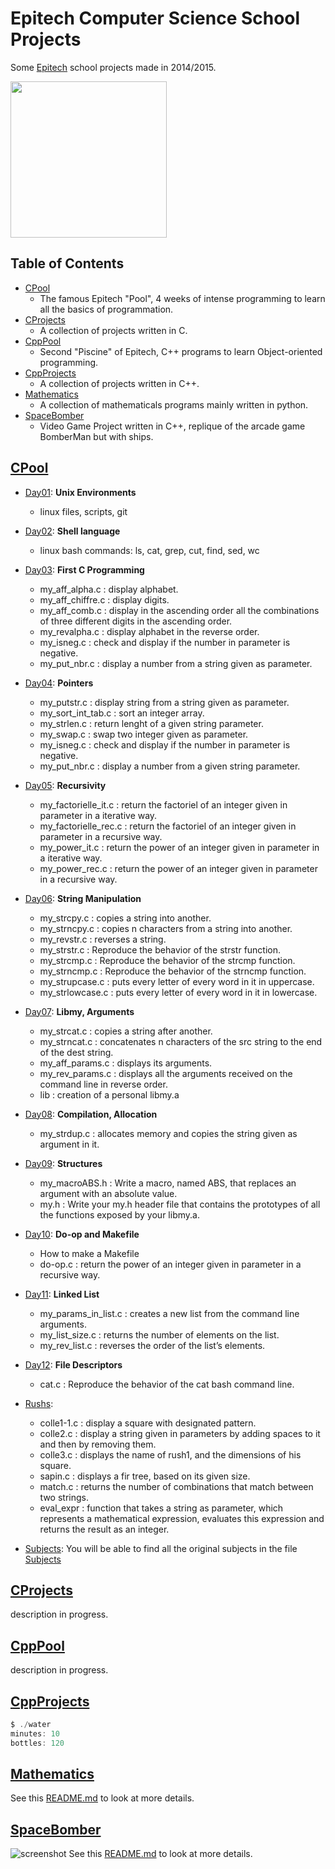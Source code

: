 # Epitech Computer Science School Projects
Some [Epitech](http://www.epitech.eu) school projects made in 2014/2015.  

<img src="https://upload.wikimedia.org/wikipedia/commons/thumb/2/2d/Epitech.png/1598px-Epitech.png" width="250">

## Table of Contents 
- [CPool](#Piscine_C)
    - The famous Epitech "Pool", 4 weeks of intense programming to learn all the basics of programmation.
- [CProjects](#CProjects)
    - A collection of projects written in C.
- [CppPool](#Piscine_cpp)
    - Second "Piscine" of Epitech, C++ programs to learn Object-oriented programming.
- [CppProjects](#CppProjects)
    - A collection of projects written in C++.
- [Mathematics](#Mathematics)
    - A collection of mathematicals programs mainly written in python.
- [SpaceBomber](#SpaceBomber)
    - Video Game Project written in C++, replique of the arcade game BomberMan but with ships.


<a name="Piscine_C"></a>

## [CPool](./Piscine_C/)
- [Day01](Piscine_C/Piscine_C_J01): **Unix Environments**
    - linux files, scripts, git

- [Day02](Piscine_C/Piscine_C_J02): **Shell language**
    - linux bash commands: ls, cat, grep, cut, find, sed, wc

- [Day03](Piscine_C/Piscine_C_J03): **First C Programming**
    - my\_aff_alpha.c : display alphabet.
    - my\_aff_chiffre.c : display digits.
    - my\_aff_comb.c : display in the ascending order all the combinations of three different digits in the ascending order.
    - my\_revalpha.c : display alphabet in the reverse order.
    - my_isneg.c : check and display if the number in parameter is negative.
    - my\_put_nbr.c : display a number from a string given as parameter.

- [Day04](Piscine_C/Piscine_C_J04): **Pointers**
    - my\_putstr.c : display string from a string given as parameter.
    - my\_sort\_int_tab.c : sort an integer array.
    - my\_strlen.c : return lenght of a given string parameter.
    - my\_swap.c : swap two integer given as parameter.
    - my_isneg.c : check and display if the number in parameter is negative.
    - my\_put_nbr.c : display a number from a given string parameter.

- [Day05](Piscine_C/Piscine_C_J05): **Recursivity**
    - my\_factorielle_it.c : return the factoriel of an integer given in parameter in a iterative way.
    - my\_factorielle_rec.c : return the factoriel of an integer given in parameter in a recursive way.
    - my\_power_it.c : return the power of an integer given in parameter in a iterative way.
    - my\_power_rec.c : return the power of an integer given in parameter in a recursive way.

- [Day06](Piscine_C/Piscine_C_J06): **String Manipulation**
    - my_strcpy.c : copies a string into another.
    - my_strncpy.c : copies n characters from a string into another.
    - my_revstr.c : reverses a string.
    - my_strstr.c : Reproduce the behavior of the strstr function.
    - my_strcmp.c : Reproduce the behavior of the strcmp function. 
    - my_strncmp.c : Reproduce the behavior of the strncmp function. 
    - my_strupcase.c : puts every letter of every word in it in uppercase.
    - my_strlowcase.c : puts every letter of every word in it in lowercase.

- [Day07](Piscine_C/Piscine_C_J07): **Libmy, Arguments**
    - my_strcat.c : copies a string after another.
    - my_strncat.c : concatenates n characters of the src string to the end of the dest string.
    - my\_aff_params.c : displays its arguments.
    - my\_rev_params.c : displays all the arguments received on the command line in reverse order.
    - lib : creation of a personal libmy.a

- [Day08](Piscine_C/Piscine_C_J08): **Compilation, Allocation**
    - my_strdup.c : allocates memory and copies the string given as argument in it.
    
- [Day09](Piscine_C/Piscine_C_J09): **Structures**
    - my_macroABS.h : Write a macro, named ABS, that replaces an argument with an absolute value.
    - my.h : Write your my.h header file that contains the prototypes of all the functions exposed by your libmy.a.

- [Day10](Piscine_C/Piscine_C_J10): **Do-op and Makefile**
    - How to make a Makefile
    - do-op.c : return the power of an integer given in parameter in a recursive way.

- [Day11](Piscine_C/Piscine_C_J11): **Linked List**
    - my\_params\_in_list.c :  creates a new list from the command line arguments.
    - my\_list\_size.c : returns the number of elements on the list.
    - my\_rev\_list.c : reverses the order of the list’s elements.

- [Day12](Piscine_C/Piscine_C_J12): **File Descriptors**
    - cat.c : Reproduce the behavior of the cat bash command line.

- [Rushs](Piscine_C/Rushs/):
    - colle1-1.c : display a square with designated pattern.
    - colle2.c : display a string given in parameters by adding spaces to it and then by removing them.
    - colle3.c : displays the name of rush1, and the dimensions of his square.
    - sapin.c : displays a fir tree, based on its given size.
    - match.c : returns the number of combinations that match between two strings.
    - eval_expr : function that takes a string as parameter, which represents a mathematical expression, evaluates this expression and returns the result as an integer.

- [Subjects](Piscine_C/Subjects):
    You will be able to find all the original subjects in the file [Subjects](./Piscine_C/Subjects)

<a name="CProjects"></a>

## [CProjects](./CProjects/)
description in progress.

<a name="Piscine_cpp"></a>

## [CppPool](./Piscine_cpp/)
description in progress.

<a name="CppProjects"></a>

## [CppProjects](./CppProjects/)

```javascript
$ ./water
minutes: 10
bottles: 120
```
<a name="Mathematics"></a>

## [Mathematics](./Mathematics/)
See this [README.md](./Mathematics/) to look at more details.

<a name="SpaceBomber"></a>

## [SpaceBomber](./SpaceBomber/)
![screenshot](./SpaceBomber/screenshot.png)
See this [README.md](./SpaceBomber/) to look at more details.
